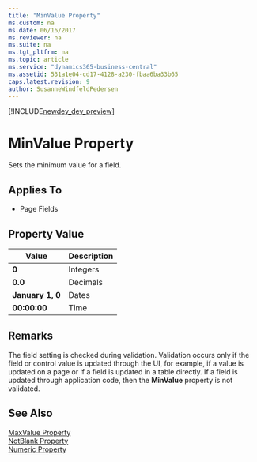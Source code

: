 ```yaml
---
title: "MinValue Property"
ms.custom: na
ms.date: 06/16/2017
ms.reviewer: na
ms.suite: na
ms.tgt_pltfrm: na
ms.topic: article
ms.service: "dynamics365-business-central"
ms.assetid: 531a1e04-cd17-4128-a230-fbaa6ba33b65
caps.latest.revision: 9
author: SusanneWindfeldPedersen
---
```


[!INCLUDE[newdev_dev_preview](../includes/newdev_dev_preview.md)]

# MinValue Property
Sets the minimum value for a field.  
  
## Applies To  
  
-   Page Fields  
  
## Property Value  
  
|**Value**|**Description**|  
|---------|---------------|  
|**0**|Integers|  
|**0.0**|Decimals|  
|**January 1, 0**|Dates|  
|**00:00:00**|Time|  
  
## Remarks  
 The field setting is checked during validation. Validation occurs only if the field or control value is updated through the UI, for example, if a value is updated on a page or if a field is updated in a table directly. If a field is updated through application code, then the **MinValue** property is not validated.  
  
## See Also  
 [MaxValue Property](devenv-maxvalue-property.md)   
 [NotBlank Property](devenv-notblank-property.md)   
 [Numeric Property](devenv-numeric-property.md)
